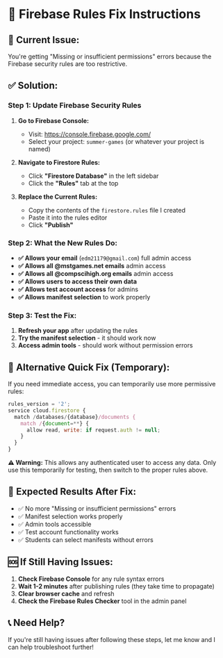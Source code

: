 # 🔐 Firebase Rules Fix Instructions

## 🚨 **Current Issue:**
You're getting "Missing or insufficient permissions" errors because the Firebase security rules are too restrictive.

## ✅ **Solution:**

### **Step 1: Update Firebase Security Rules**

1. **Go to Firebase Console:**
   - Visit: https://console.firebase.google.com/
   - Select your project: `summer-games` (or whatever your project is named)

2. **Navigate to Firestore Rules:**
   - Click **"Firestore Database"** in the left sidebar
   - Click the **"Rules"** tab at the top

3. **Replace the Current Rules:**
   - Copy the contents of the `firestore.rules` file I created
   - Paste it into the rules editor
   - Click **"Publish"**

### **Step 2: What the New Rules Do:**

- **✅ Allows your email** (`edm21179@gmail.com`) full admin access
- **✅ Allows all @mstgames.net emails** admin access
- **✅ Allows all @compscihigh.org emails** admin access
- **✅ Allows users to access their own data**
- **✅ Allows test account access** for admins
- **✅ Allows manifest selection** to work properly

### **Step 3: Test the Fix:**

1. **Refresh your app** after updating the rules
2. **Try the manifest selection** - it should work now
3. **Access admin tools** - should work without permission errors

## 🔧 **Alternative Quick Fix (Temporary):**

If you need immediate access, you can temporarily use more permissive rules:

```javascript
rules_version = '2';
service cloud.firestore {
  match /databases/{database}/documents {
    match /{document=**} {
      allow read, write: if request.auth != null;
    }
  }
}
```

**⚠️ Warning:** This allows any authenticated user to access any data. Only use this temporarily for testing, then switch to the proper rules above.

## 🎯 **Expected Results After Fix:**

- ✅ No more "Missing or insufficient permissions" errors
- ✅ Manifest selection works properly
- ✅ Admin tools accessible
- ✅ Test account functionality works
- ✅ Students can select manifests without errors

## 🆘 **If Still Having Issues:**

1. **Check Firebase Console** for any rule syntax errors
2. **Wait 1-2 minutes** after publishing rules (they take time to propagate)
3. **Clear browser cache** and refresh
4. **Check the Firebase Rules Checker** tool in the admin panel

## 📞 **Need Help?**

If you're still having issues after following these steps, let me know and I can help troubleshoot further!

